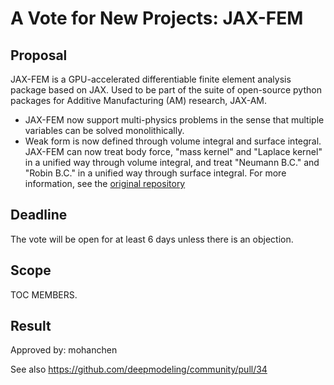 # A Vote for New Projects:  JAX-FEM

## Proposal

JAX-FEM is a GPU-accelerated differentiable finite element analysis package based on JAX. Used to be part of the suite of open-source python packages for Additive Manufacturing (AM) research, JAX-AM.
- JAX-FEM now support multi-physics problems in the sense that multiple variables can be solved monolithically. 
- Weak form is now defined through volume integral and surface integral. JAX-FEM can now treat body force, "mass kernel" and "Laplace kernel" in a unified way through volume integral, and treat "Neumann B.C." and "Robin B.C." in a unified way through surface integral.
For more information, see the [original repository](https://github.com/tianjuxue/jax-fem)

## Deadline

The vote will be open for at least 6 days unless there is an objection.

## Scope

TOC MEMBERS.

## Result
Approved by:
mohanchen 

See also https://github.com/deepmodeling/community/pull/34
